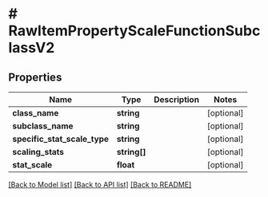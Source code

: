 # # RawItemPropertyScaleFunctionSubclassV2

## Properties

Name | Type | Description | Notes
------------ | ------------- | ------------- | -------------
**class_name** | **string** |  | [optional]
**subclass_name** | **string** |  | [optional]
**specific_stat_scale_type** | **string** |  | [optional]
**scaling_stats** | **string[]** |  | [optional]
**stat_scale** | **float** |  | [optional]

[[Back to Model list]](../../README.md#models) [[Back to API list]](../../README.md#endpoints) [[Back to README]](../../README.md)
